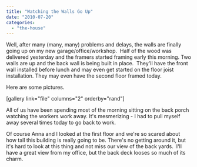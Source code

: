 ```yaml
---
title: "Watching the Walls Go Up"
date: "2010-07-20"
categories: 
  - "the-house"
---
```


Well, after many (many, many) problems and delays, the walls are finally going up on my new garage/office/workshop.  Half of the wood was delivered yesterday and the framers started framing early this morning. Two walls are up and the back wall is being built in place.  They'll have the front wall installed before lunch and may even get started on the floor joist installation. They may even have the second floor framed today.

Here are some pictures.

\[gallery link="file" columns="2" orderby="rand"\]

All of us have been spending most of the morning sitting on the back porch watching the workers work away. It's mesmerizing - I had to pull myself away several times today to go back to work.

Of course Anna and I looked at the first floor and we're so scared about how tall this building is really going to be. There's no getting around it, but it's hard to look at this thing and not miss our view of the back yards.  I'll have a great view from my office, but the back deck looses so much of its charm.
